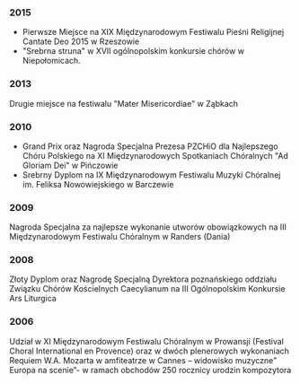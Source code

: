 ### 2015
<ul>
 <li>Pierwsze Miejsce na XIX Międzynarodowym Festiwalu Pieśni Religijnej Cantate Deo 2015 w Rzeszowie </li>
 <li>"Srebrna struna" w XVII ogólnopolskim konkursie chórów w Niepołomicach.</li>
</ul>

### 2013
Drugie miejsce na festiwalu "Mater Misericordiae" w Ząbkach

### 2010
<ul>
<li>Grand Prix oraz Nagroda Specjalna Prezesa PZCHiO dla Najlepszego Chóru Polskiego 
na XI Międzynarodowych Spotkaniach Chóralnych "Ad Gloriam Dei" w Pińczowie</li>
<li>Srebrny Dyplom na IX Międzynarodowym Festiwalu Muzyki Chóralnej im. Feliksa Nowowiejskiego w Barczewie</li>
</ul>

### 2009
Nagroda Specjalna za najlepsze wykonanie utworów obowiązkowych na 
III Międzynarodowym Festiwalu Chóralnym w Randers (Dania)

### 2008
Złoty Dyplom oraz Nagrodę Specjalną Dyrektora poznańskiego 
oddziału Związku Chórów Kościelnych Caecylianum na III Ogólnopolskim 
Konkursie Ars Liturgica

### 2006
Udział w XI Międzynarodowym Festiwalu Chóralnym w Prowansji 
(Festival Choral International en Provence) oraz w dwóch plenerowych 
wykonaniach Requiem W.A. Mozarta w amfiteatrze w Cannes – widowisko 
muzyczne” Europa na scenie”- w ramach obchodów 250 rocznicy urodzin 
kompozytora
